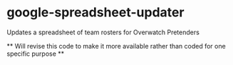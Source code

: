 # google-spreadsheet-updater

Updates a spreadsheet of team rosters for Overwatch Pretenders

** Will revise this code to make it more available rather than coded for one specific purpose **
